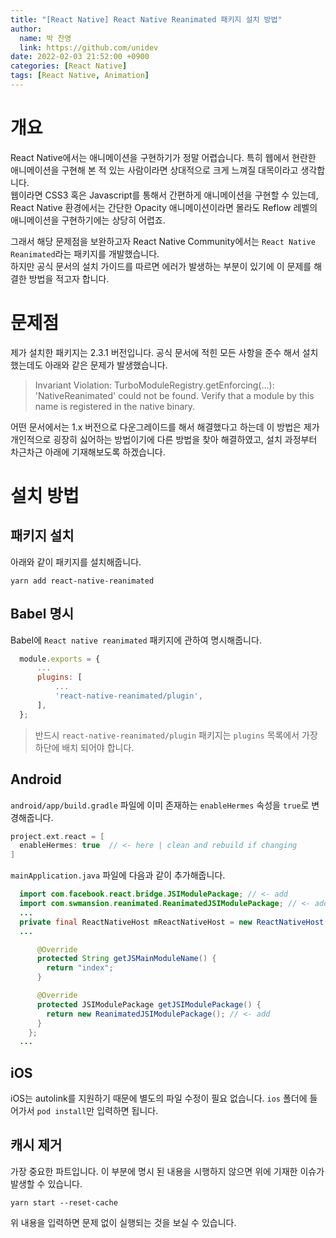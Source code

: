```yaml
---
title: "[React Native] React Native Reanimated 패키지 설치 방법"
author:
  name: 박 찬영
  link: https://github.com/unidev
date: 2022-02-03 21:52:00 +0900
categories: [React Native]
tags: [React Native, Animation]
---
```

# 개요
React Native에서는 애니메이션을 구현하기가 정말 어렵습니다. 특히 웹에서 현란한 애니메이션을 구현해 본 적 있는 사람이라면 상대적으로 크게 느껴질 대목이라고 생각합니다.  
웹이라면 CSS3 혹은 Javascript를 통해서 간편하게 애니메이션을 구현할 수 있는데, React Native 환경에서는 간단한 Opacity 애니메이션이라면 몰라도 Reflow 레벨의 애니메이션을 구현하기에는 상당히 어렵죠.

그래서 해당 문제점을 보완하고자 React Native Community에서는 ```React Native Reanimated```라는 패키지를 개발했습니다.  
하지만 공식 문서의 설치 가이드를 따르면 에러가 발생하는 부분이 있기에 이 문제를 해결한 방법을 적고자 합니다.
# 문제점
제가 설치한 패키지는 2.3.1 버전입니다. 공식 문서에 적힌 모든 사항을 준수 해서 설치했는데도 아래와 같은 문제가 발생했습니다.

> Invariant Violation: TurboModuleRegistry.getEnforcing(...): 'NativeReanimated' could not be found. Verify that a module by this name is registered in the native binary.

어떤 문서에서는 1.x 버전으로 다운그레이드를 해서 해결했다고 하는데 이 방법은 제가 개인적으로 굉장히 싫어하는 방법이기에 다른 방법을 찾아 해결하였고, 설치 과정부터 차근차근 아래에 기재해보도록 하겠습니다.
# 설치 방법
## 패키지 설치
아래와 같이 패키지를 설치해줍니다.
```sheel
yarn add react-native-reanimated
```
## Babel 명시
Babel에 ```React native reanimated``` 패키지에 관하여 명시해줍니다.  
```javascript
  module.exports = {
      ...
      plugins: [
          ...
          'react-native-reanimated/plugin',
      ],
  };
```
> 반드시 ```react-native-reanimated/plugin``` 패키지는 ```plugins``` 목록에서 가장 하단에 배치 되어야 합니다.

## Android
```android/app/build.gradle``` 파일에 이미 존재하는 ```enableHermes``` 속성을 ```true```로 변경해줍니다.
```gradle
project.ext.react = [
  enableHermes: true  // <- here | clean and rebuild if changing
]
```

```mainApplication.java``` 파일에 다음과 같이 추가해줍니다.
```java
  import com.facebook.react.bridge.JSIModulePackage; // <- add
  import com.swmansion.reanimated.ReanimatedJSIModulePackage; // <- add
  ...
  private final ReactNativeHost mReactNativeHost = new ReactNativeHost(this) {
  ...

      @Override
      protected String getJSMainModuleName() {
        return "index";
      }

      @Override
      protected JSIModulePackage getJSIModulePackage() {
        return new ReanimatedJSIModulePackage(); // <- add
      }
    };
  ...
```
## iOS
iOS는 autolink를 지원하기 때문에 별도의 파일 수정이 필요 없습니다. ```ios``` 폴더에 들어가서 ```pod install```만 입력하면 됩니다.
## 캐시 제거
가장 중요한 파트입니다. 이 부분에 명시 된 내용을 시행하지 않으면 위에 기재한 이슈가 발생할 수 있습니다.
```shell
yarn start --reset-cache
```
위 내용을 입력하면 문제 없이 실행되는 것을 보실 수 있습니다.